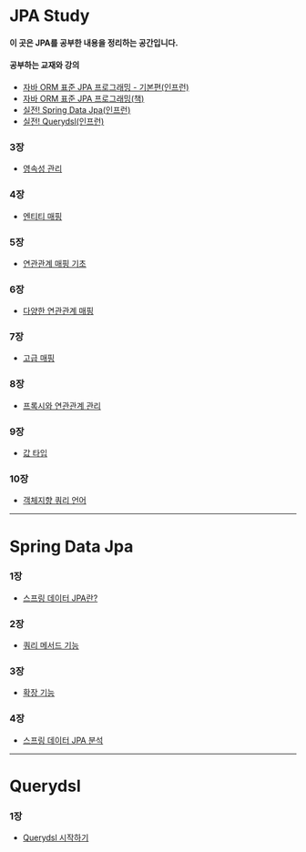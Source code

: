 JPA Study
==============

#### 이 곳은 JPA를 공부한 내용을 정리하는 공간입니다.
#### 공부하는 교재와 강의
- [자바 ORM 표준 JPA 프로그래밍 - 기본편(인프런)](https://www.inflearn.com/course/ORM-JPA-Basic/dashboard)
- [자바 ORM 표준 JPA 프로그래밍(책)](https://search.naver.com/search.naver?where=nexearch&sm=top_sug.pre&fbm=1&acr=1&acq=%EC%9E%90%EB%B0%94+ORM&qdt=0&ie=utf8&query=%EC%9E%90%EB%B0%94+ORM+%ED%91%9C%EC%A4%80+JPA+%ED%94%84%EB%A1%9C%EA%B7%B8%EB%9E%98%EB%B0%8D)
- [실전! Spring Data Jpa(인프런)](https://www.inflearn.com/course/%EC%8A%A4%ED%94%84%EB%A7%81-%EB%8D%B0%EC%9D%B4%ED%84%B0-JPA-%EC%8B%A4%EC%A0%84/dashboard)
- [실전! Querydsl(인프런)](https://www.inflearn.com/course/Querydsl-%EC%8B%A4%EC%A0%84/dashboard)

### 3장
- [영속성 관리](https://github.com/kobeomseok95/jpa-study/blob/main/Jpa/03/study.md)
### 4장
- [엔티티 매핑](https://github.com/kobeomseok95/jpa-study/blob/main/Jpa/04/study.md)
### 5장
- [연관관계 매핑 기초](https://github.com/kobeomseok95/jpa-study/blob/main/Jpa/05/study.md)
### 6장
- [다양한 연관관계 매핑](https://github.com/kobeomseok95/jpa-study/blob/main/Jpa/06/study.md)
### 7장
- [고급 매핑](https://github.com/kobeomseok95/jpa-study/blob/main/Jpa/07/study.md)
### 8장
- [프록시와 연관관계 관리](https://github.com/kobeomseok95/jpa-study/blob/main/Jpa/08/study.md)
### 9장
- [값 타입](https://github.com/kobeomseok95/jpa-study/blob/main/Jpa/09/study.md)
### 10장
- [객체지향 쿼리 언어](https://github.com/kobeomseok95/jpa-study/blob/main/Jpa/10/study.md)

<hr>

Spring Data Jpa
=============================
### 1장
- [스프링 데이터 JPA란?](https://github.com/kobeomseok95/jpa-study/blob/main/SpringDataJpa/01/study.md)
### 2장
- [쿼리 메서드 기능](https://github.com/kobeomseok95/jpa-study/blob/main/SpringDataJpa/02/study.md)
### 3장
- [확장 기능](https://github.com/kobeomseok95/jpa-study/blob/main/SpringDataJpa/03/study.md)
### 4장
- [스프링 데이터 JPA 분석](https://github.com/kobeomseok95/jpa-study/blob/main/SpringDataJpa/04/study.md)

<hr>

Querydsl
=============================
### 1장
- [Querydsl 시작하기](https://github.com/kobeomseok95/jpa-study/blob/main/Querydsl/01/study.md)
